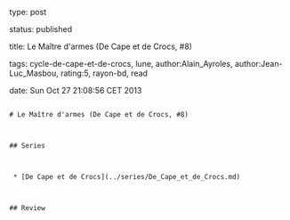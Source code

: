 type: post
status: published
title: Le Maître d'armes (De Cape et de Crocs, #8)
tags:  cycle-de-cape-et-de-crocs,  lune, author:Alain_Ayroles, author:Jean-Luc_Masbou, rating:5, rayon-bd, read
date: Sun Oct 27 21:08:56 CET 2013
~~~~~~
# Le Maître d'armes (De Cape et de Crocs, #8)

## Series

 * [De Cape et de Crocs](../series/De_Cape_et_de_Crocs.md)

## Review


